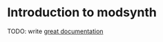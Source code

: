 # Introduction to modsynth

TODO: write [great documentation](http://jacobian.org/writing/great-documentation/what-to-write/)
